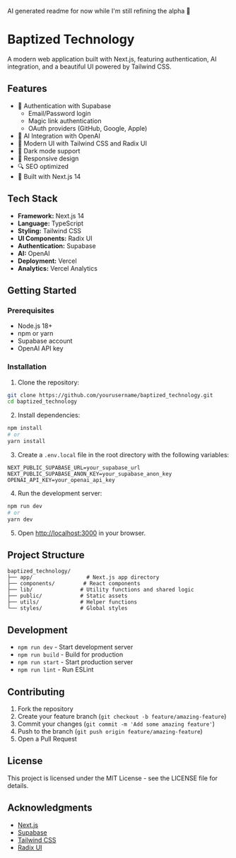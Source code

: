 AI generated readme for now while I'm still refining the alpha 🙂

# Baptized Technology

A modern web application built with Next.js, featuring authentication, AI integration, and a beautiful UI powered by Tailwind CSS.

## Features

- 🔐 Authentication with Supabase
  - Email/Password login
  - Magic link authentication
  - OAuth providers (GitHub, Google, Apple)
- 🤖 AI Integration with OpenAI
- 🎨 Modern UI with Tailwind CSS and Radix UI
- 🌙 Dark mode support
- 📱 Responsive design
- 🔍 SEO optimized
- 🚀 Built with Next.js 14

## Tech Stack

- **Framework:** Next.js 14
- **Language:** TypeScript
- **Styling:** Tailwind CSS
- **UI Components:** Radix UI
- **Authentication:** Supabase
- **AI:** OpenAI
- **Deployment:** Vercel
- **Analytics:** Vercel Analytics

## Getting Started

### Prerequisites

- Node.js 18+ 
- npm or yarn
- Supabase account
- OpenAI API key

### Installation

1. Clone the repository:
```bash
git clone https://github.com/yourusername/baptized_technology.git
cd baptized_technology
```

2. Install dependencies:
```bash
npm install
# or
yarn install
```

3. Create a `.env.local` file in the root directory with the following variables:
```env
NEXT_PUBLIC_SUPABASE_URL=your_supabase_url
NEXT_PUBLIC_SUPABASE_ANON_KEY=your_supabase_anon_key
OPENAI_API_KEY=your_openai_api_key
```

4. Run the development server:
```bash
npm run dev
# or
yarn dev
```

5. Open [http://localhost:3000](http://localhost:3000) in your browser.

## Project Structure

```
baptized_technology/
├── app/                 # Next.js app directory
├── components/         # React components
├── lib/               # Utility functions and shared logic
├── public/            # Static assets
├── utils/             # Helper functions
└── styles/            # Global styles
```

## Development

- `npm run dev` - Start development server
- `npm run build` - Build for production
- `npm run start` - Start production server
- `npm run lint` - Run ESLint

## Contributing

1. Fork the repository
2. Create your feature branch (`git checkout -b feature/amazing-feature`)
3. Commit your changes (`git commit -m 'Add some amazing feature'`)
4. Push to the branch (`git push origin feature/amazing-feature`)
5. Open a Pull Request

## License

This project is licensed under the MIT License - see the LICENSE file for details.

## Acknowledgments

- [Next.js](https://nextjs.org/)
- [Supabase](https://supabase.com/)
- [Tailwind CSS](https://tailwindcss.com/)
- [Radix UI](https://www.radix-ui.com/)

